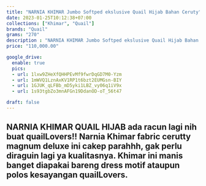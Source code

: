 ```yaml
---
title: "NARNIA KHIMAR Jumbo Softped ekslusive Quail Hijab Bahan Ceruty"
date: 2023-01-25T10:12:38+07:00
collections: ["Khimar", "Quail"]
brands: "Quail"
grams: "270"
description : "NARNIA KHIMAR Jumbo Softped ekslusive Quail Hijab Bahan Ceruty"
price: "110,000.00"

google_drive:
  enable: true
  pics:
  - url: 1lxw9ZHeXfQHHPEvMf9fwrDqGD7M0-Yzm
  - url: 1mWVQ1LznAxKV1RP1t6bzt2EUMGsn-BIY
  - url: 1GJUK_qLFBb_mD5yki1LBZ_vy06q1iV9x
  - url: 1s93tgbZo3mnAFGn19DdanOD-oT_56t47

draft: false
---
```


NARNIA KHIMAR 
QUAIL HIJAB ada racun lagi nih buat quailLovers!! Narnia Khimar fabric cerutty magnum deluxe ini cakep parahhh, gak perlu diraguin lagi ya kualitasnya. Khimar ini manis banget diapakai bareng dress motif ataupun polos kesayangan quailLovers.
---    
  
